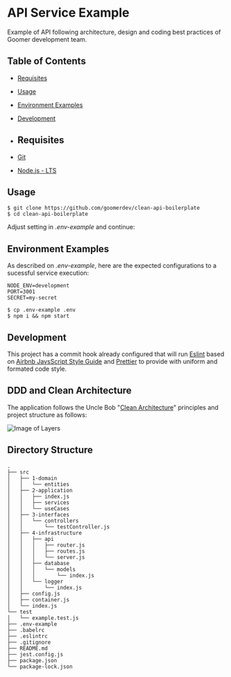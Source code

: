 # API Service Example

Example of API following architecture, design and coding best practices of Goomer development team.

## Table of Contents

+ [Requisites](#requisites)
+ [Usage](#usage)
+ [Environment Examples](#environment-examples)
+ [Development](#development)

+ ## Requisites

+ [Git](https://git-scm.com/downloads/)
+ [Node.js - LTS](https://nodejs.org/en/download/)

## Usage

```console
$ git clone https://github.com/goomerdev/clean-api-boilerplate
$ cd clean-api-boilerplate
```
Adjust setting in *.env-example* and continue:

## Environment Examples

As described on *.env-example*, here are the expected configurations to a sucessful service execution:

```env
NODE_ENV=development
PORT=3001
SECRET=my-secret
```
```console
$ cp .env-example .env
$ npm i && npm start
```

## Development

This project has a commit hook already configured that will run [Eslint](https://github.com/eslint/eslint) based on [Airbnb JavsScript Style Guide](https://github.com/airbnb/javascript) and [Prettier](https://github.com/prettier/prettier) to provide with uniform and formated code style.

## DDD and Clean Architecture

The application follows the Uncle Bob "[Clean Architecture](https://8thlight.com/blog/uncle-bob/2012/08/13/the-clean-architecture.html)" principles and project structure as follows:

![Image of Layers](http://blog.cleancoder.com/uncle-bob/images/2012-08-13-the-clean-architecture/CleanArchitecture.jpg)

## Directory Structure

```
.
├── src
│   ├── 1-domain
│   │   └── entities
│   ├── 2-application
│   │   ├── index.js
│   │   ├── services
│   │   └── useCases
│   ├── 3-interfaces
│   │   └── controllers
│   │       └── testController.js
│   ├── 4-infrastructure
│   │   ├── api
│   │   │   ├── router.js
│   │   │   ├── routes.js
│   │   │   └── server.js
│   │   ├── database
│   │   │   └── models
│   │   │       └── index.js
│   │   └── logger
│   │       └── index.js
│   ├── config.js
│   ├── container.js
│   └── index.js
└── test
│   └── example.test.js
├── .env-example
├── .babelrc
├── .eslintrc
├── .gitignore
├── README.md
├── jest.config.js
├── package.json
└── package-lock.json

```
